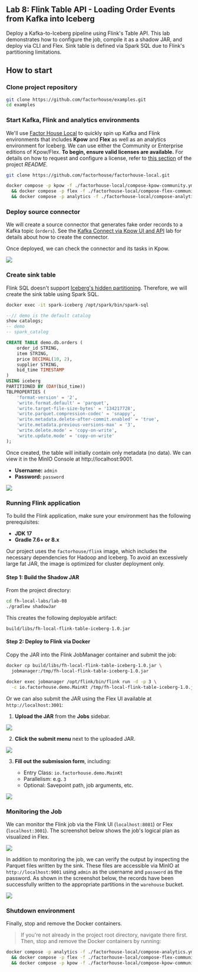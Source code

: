 ## Lab 8: Flink Table API - Loading Order Events from Kafka into Iceberg

Deploy a Kafka-to-Iceberg pipeline using Flink's Table API. This lab demonstrates how to configure the job, compile it as a shadow JAR, and deploy via CLI and Flex. Sink table is defined via Spark SQL due to Flink's partitioning limitations.

## How to start

### Clone project repository

```bash
git clone https://github.com/factorhouse/examples.git
cd examples
```

### Start Kafka, Flink and analytics environments

We'll use [Factor House Local](https://github.com/factorhouse/factorhouse-local) to quickly spin up Kafka and Flink environments that includes **Kpow** and **Flex** as well as an analytics environment for Iceberg. We can use either the Community or Enterprise editions of Kpow/Flex. **To begin, ensure valid licenses are available.** For details on how to request and configure a license, refer to [this section](https://github.com/factorhouse/factorhouse-local?tab=readme-ov-file#update-kpow-and-flex-licenses) of the project _README_.

```bash
git clone https://github.com/factorhouse/factorhouse-local.git

docker compose -p kpow -f ./factorhouse-local/compose-kpow-community.yml up -d \
  && docker compose -p flex -f ./factorhouse-local/compose-flex-community.yml up -d \
  && docker compose -p analytics -f ./factorhouse-local/compose-analytics.yml up -d
```

### Deploy source connector

We will create a source connector that generates fake order records to a Kafka topic (`orders`). See the [Kafka Connect via Kpow UI and API](../lab-08/) lab for details about how to create the connector.

Once deployed, we can check the connector and its tasks in Kpow.

![](./images/kafka-connector.png)

### Create sink table

Flink SQL doesn't support [Iceberg's hidden partitioning](https://iceberg.apache.org/docs/nightly/partitioning/#icebergs-hidden-partitioning). Therefore, we will create the sink table using Spark SQL.

```bash
docker exec -it spark-iceberg /opt/spark/bin/spark-sql
```

```sql
--// demo is the default catalog
show catalogs;
-- demo
-- spark_catalog

CREATE TABLE demo.db.orders (
    order_id STRING,
    item STRING,
    price DECIMAL(10, 2),
    supplier STRING,
    bid_time TIMESTAMP
)
USING iceberg
PARTITIONED BY (DAY(bid_time))
TBLPROPERTIES (
    'format-version' = '2',
    'write.format.default' = 'parquet',
    'write.target-file-size-bytes' = '134217728',
    'write.parquet.compression-codec' = 'snappy',
    'write.metadata.delete-after-commit.enabled' = 'true',
    'write.metadata.previous-versions-max' = '3',
    'write.delete.mode' = 'copy-on-write',
    'write.update.mode' = 'copy-on-write'
);
```

Once created, the table will initially contain only metadata (no data). We can view it in the MinIO Console at http://localhost:9001.

- **Username:** `admin`
- **Password:** `password`

![](./images/sink-table-01.png)

### Running Flink application

To build the Flink application, make sure your environment has the following prerequisites:

- **JDK 17**
- **Gradle 7.6+ or 8.x**

Our project uses the `factorhouse/flink` image, which includes the necessary dependencies for Hadoop and Iceberg. To avoid an excessively large fat JAR, the image is optimized for cluster deployment only.

#### Step 1: Build the Shadow JAR

From the project directory:

```bash
cd fh-local-labs/lab-08
./gradlew shadowJar
```

This creates the following deployable artifact:

```
build/libs/fh-local-flink-table-iceberg-1.0.jar
```

#### Step 2: Deploy to Flink via Docker

Copy the JAR into the Flink JobManager container and submit the job:

```bash
docker cp build/libs/fh-local-flink-table-iceberg-1.0.jar \
  jobmanager:/tmp/fh-local-flink-table-iceberg-1.0.jar

docker exec jobmanager /opt/flink/bin/flink run -d -p 3 \
  -c io.factorhouse.demo.MainKt /tmp/fh-local-flink-table-iceberg-1.0.jar
```

Or we can also submit the JAR using the Flex UI available at `http://localhost:3001`:

1. **Upload the JAR** from the **Jobs** sidebar.

![](./images/upload-jar.png)

2. **Click the submit menu** next to the uploaded JAR.

![](./images/submit-jar-01.png)

3. **Fill out the submission form**, including:

   - Entry Class: `io.factorhouse.demo.MainKt`
   - Parallelism: e.g. `3`
   - Optional: Savepoint path, job arguments, etc.

![](./images/submit-jar-02.png)

### Monitoring the Job

We can monitor the Flink job via the Flink UI (`localhost:8081`) or Flex (`localhost:3001`). The screenshot below shows the job's logical plan as visualized in Flex.

![](./images/flex-01.png)

In addition to monitoring the job, we can verify the output by inspecting the Parquet files written by the sink. These files are accessible via MinIO at `http://localhost:9001` using `admin` as the username and `password` as the password. As shown in the screenshot below, the records have been successfully written to the appropriate partitions in the `warehouse` bucket.

![](./images/minio-01.png)

### Shutdown environment

Finally, stop and remove the Docker containers.

> If you're not already in the project root directory, navigate there first.
> Then, stop and remove the Docker containers by running:

```bash
docker compose -p analytics -f ./factorhouse-local/compose-analytics.yml down \
  && docker compose -p flex -f ./factorhouse-local/compose-flex-community.yml down \
  && docker compose -p kpow -f ./factorhouse-local/compose-kpow-community.yml down
```
